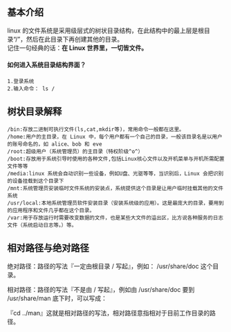 ## 基本介绍
linux 的文件系统是采用级层式的树状目录结构，在此结构中的最上层是根目录“/”，然后在此目录下再创建其他的目录。  
记住一句经典的话：**在 Linux 世界里，一切皆文件。**
#### 如何进入系统目录结构界面？
    1.登录系统
    2.输入命令： ls /
    
## 树状目录解释
    /bin:存放二进制可执行文件(ls,cat,mkdir等)，常用命令一般都在这里。
    /home:用户的主目录，在 Linux 中，每个用户都有一个自己的目录，一般该目录名是以用户的账号命名的，如 alice、bob 和 eve
    /root:超级用户（系统管理员）的主目录（特权阶级^o^）
    /boot:存放用于系统引导时使用的各种文件,包括Linux核心文件以及开机菜单与开机所需配置文件等等
    /media:linux 系统会自动识别一些设备，例如U盘、光驱等等，当识别后，Linux 会把识别的设备挂载到这个目录下
    /mnt:系统管理员安装临时文件系统的安装点，系统提供这个目录是让用户临时挂载其他的文件系统
    /usr/local:本地系统管理员软件安装目录（安装系统级的应用）。这是最庞大的目录，要用到的应用程序和文件几乎都在这个目录。
    /var:用于存放运行时需要改变数据的文件，也是某些大文件的溢出区，比方说各种服务的日志文件（系统启动日志等。）等。
## 相对路径与绝对路径
绝对路径：路径的写法『一定由根目录 / 写起』，例如： /usr/share/doc 这个目录。

相对路径：路径的写法『不是由 / 写起』，例如由 /usr/share/doc 要到 /usr/share/man 底下时，可以写成：

『cd ../man』这就是相对路径的写法，相对路径意指相对于目前工作目录的路径。

